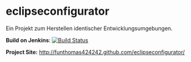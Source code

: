 eclipseconfigurator
===================

Ein Projekt zum Herstellen identischer Entwicklungsumgebungen.

**Build on Jenkins**: [![Build Status](https://travis-ci.org/FunThomas424242/eclipseconfigurator.png?branch=master)](https://travis-ci.org/FunThomas424242/eclipseconfigurator)

**Project Site:** http://funthomas424242.github.com/eclipseconfigurator/


